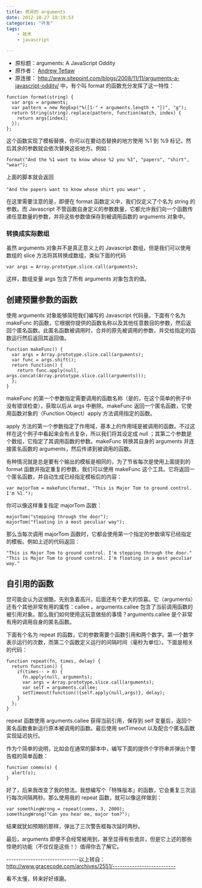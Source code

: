 ```yaml
---
title: 奇异的 arguments
date: 2012-10-27 18:19:53
categories: "开发"
tags:
	- 技术
	- javascript

---
```


 *  原标题：arguments: A JavaScript Oddity
 *  原作者： [Andrew Tetlaw][]
 *  原连接： http://www.sitepoint.com/blogs/2008/11/11/arguments-a-javascript-oddity/ 中，有个叫 format 的函数充分发挥了这一特性：

``````````
function format(string) {
  var args = arguments;
  var pattern = new RegExp("%([1-" + arguments.length + "])", "g");
  return String(string).replace(pattern, function(match, index) {
    return args[index];
  });
};
``````````

这个函数实现了模板替换，你可以在要动态替换的地方使用 %1 到 %9 标记，然后其余的参数就会依次替换这些地方。例如：

``````````
format("And the %1 want to know whose %2 you %3", "papers", "shirt", "wear");
``````````

上面的脚本就会返回

``````````
"And the papers want to know whose shirt you wear" 。
``````````

在这里需要注意的是，即便在 format 函数定义中，我们仅定义了个名为 string 的参数。而 Javascript 不管函数自身定义的参数数量，它都允许我们向一个函数传递任意数量的参数，并将这些参数值保存到被调用函数的 arguments 对象中。

### 转换成实际数组 ###

虽然 arguments 对象并不是真正意义上的 Javascript 数组，但是我们可以使用数组的 slice 方法将其转换成数组，类似下面的代码

``````````
var args = Array.prototype.slice.call(arguments);
``````````

这样，数组变量 args 包含了所有 arguments 对象包含的值。

## 创建预置参数的函数 ##

使用 arguments 对象能够简短我们编写的 Javascript 代码量。下面有个名为 makeFunc 的函数，它根据你提供的函数名称以及其他任意数目的参数，然后返回个匿名函数。此匿名函数被调用时，合并的原先被调用的参数，并交给指定的函数运行然后返回其返回值。

``````````
function makeFunc() {
  var args = Array.prototype.slice.call(arguments);
  var func = args.shift();
  return function() {
    return func.apply(null, args.concat(Array.prototype.slice.call(arguments)));
  };
}
``````````

makeFunc 的第一个参数指定需要调用的函数名称（是的，在这个简单的例子中没有错误检查），获取以后从 args 中删除。makeFunc 返回一个匿名函数，它使用函数对象的（Function Object）apply 方法调用指定的函数。

apply 方法的第一个参数指定了作用域，基本上的作用域是被调用的函数。不过这样在这个例子中看起来会有点复杂，所以我们将其设定成 null ；其第二个参数是个数组，它指定了其调用函数的参数。makeFunc 转换其自身的 arguments 并连接匿名函数的 arguments，然后传递到被调用的函数。

有种情况就是总是要有个输出的模板是相同的，为了节省每次是使用上面提到的 format 函数并指定重复的参数，我们可以使用 makeFunc 这个工具。它将返回一个匿名函数，并自动生成已经指定模板后的内容：

``````````
var majorTom = makeFunc(format, "This is Major Tom to ground control. I'm %1.");
``````````

你可以像这样重复指定 majorTom 函数：

``````````
majorTom("stepping through the door");
majorTom("floating in a most peculiar way");
``````````

那么当每次调用 majorTom 函数时，它都会使用第一个指定的参数填写已经指定的模板。例如上述的代码返回：

``````````
"This is Major Tom to ground control. I'm stepping through the door."
"This is Major Tom to ground control. I'm floating in a most peculiar way."
``````````

## 自引用的函数 ##

您可能会认为这很酷，先别急着高兴，后面还有个更大的惊喜。它（arguments）还有个其他非常有用的属性：callee 。arguments.callee 包含了当前调用函数的被引用对象。那么我们如何使用这玩意做些的事情？arguments.callee 是个非常有用的调用自身的匿名函数。

下面有个名为 repeat 的函数，它的参数需要个函数引用和两个数字。第一个数字表示运行的次数，而第二个函数定义运行的间隔时间（毫秒为单位）。下面是相关的代码：

``````````
function repeat(fn, times, delay) {
  return function() {
    if(times-- > 0) {
      fn.apply(null, arguments);
      var args = Array.prototype.slice.call(arguments);
      var self = arguments.callee;
      setTimeout(function(){self.apply(null,args)}, delay);
    }
  };
}
``````````

repeat 函数使用 arguments.callee 获得当前引用，保存到 self 变量后，返回个匿名函数重新运行原本被调用的函数。最后使用 setTimeout 以及配合个匿名函数实现延迟执行。

作为个简单的说明，比如会在通常的脚本中，编写下面的提供个字符串并弹出个警告框的简单函数：

``````````
function comms(s) {
  alert(s);
}
``````````

好了，后来我改变了我的想法。我想编写个「特殊版本」的函数，它会重复三次运行每次间隔两秒。那么使用我的 repeat 函数，就可以像这样做到：

``````````
var somethingWrong = repeat(comms, 3, 2000);
somethingWrong("Can you hear me, major tom?");
``````````

结果就犹如预期的那样，弹出了三次警告框每次延时两秒。

最后，arguments 即便不会经常被用到，甚至显得有些诡异，但是它上述的那些惊艳的功能（不仅仅是这些！）值得你去了解它。

\------------------------------以上转自：http://www.gracecode.com/archives/2551/--------------------------

看不太懂，转来好好琢磨。


[Andrew Tetlaw]: http://www.sitepoint.com/articlelist/487